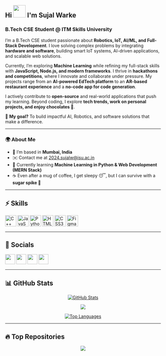 ## Hi <img src="https://user-images.githubusercontent.com/18350557/176309783-0785949b-9127-417c-8b55-ab5a4333674e.gif" width="40px"> I'm Sujal Warke

### B.Tech CSE Student @ ITM Skills University

I’m a B.Tech CSE student passionate about **Robotics, IoT, AI/ML, and Full-Stack Development**. I love solving complex problems by integrating **hardware and software**, building smart IoT systems, AI-driven applications, and scalable web solutions.

Currently, I’m exploring **Machine Learning** while refining my full-stack skills with **JavaScript, Node.js, and modern frameworks**. I thrive in **hackathons and competitions**, where I innovate and collaborate under pressure. My projects range from an **AI-powered EdTech platform** to an **AR-based restaurant experience** and a **no-code app for code generation**. 

I actively contribute to **open-source** and real-world applications that push my learning. Beyond coding, I explore **tech trends, work on personal projects, and enjoy chocolates 🍫**.

🚀 **My goal?** To build impactful AI, Robotics, and software solutions that make a difference.

---

### 🌍 About Me
- 🔭 I’m based in **Mumbai, India**
- ✉️ Contact me at [2024.sujalw@isu.ac.in](mailto:2024.sujalw@isu.ac.in)
- 🧠 Currently learning **Machine Learning in Python & Web Development (MERN Stack)**
- ☕ Even after a mug of coffee, I get sleepy 😴, but I can survive with a **sugar spike 🍫**

---

## ⚡ Skills
<p align="left">
<a href="https://docs.microsoft.com/en-us/cpp/?view=msvc-170" target="_blank" rel="noreferrer"><img src="https://raw.githubusercontent.com/danielcranney/readme-generator/main/public/icons/skills/cplusplus-colored.svg" width="36" height="36" alt="C++" /></a>
<a href="https://developer.mozilla.org/en-US/docs/Web/JavaScript" target="_blank" rel="noreferrer"><img src="https://raw.githubusercontent.com/danielcranney/readme-generator/main/public/icons/skills/javascript-colored.svg" width="36" height="36" alt="JavaScript" /></a>
<a href="https://www.python.org/" target="_blank" rel="noreferrer"><img src="https://raw.githubusercontent.com/danielcranney/readme-generator/main/public/icons/skills/python-colored.svg" width="36" height="36" alt="Python" /></a>
<a href="https://developer.mozilla.org/en-US/docs/Glossary/HTML5" target="_blank" rel="noreferrer"><img src="https://raw.githubusercontent.com/danielcranney/readme-generator/main/public/icons/skills/html5-colored.svg" width="36" height="36" alt="HTML5" /></a>
<a href="https://www.w3.org/TR/CSS/#css" target="_blank" rel="noreferrer"><img src="https://raw.githubusercontent.com/danielcranney/readme-generator/main/public/icons/skills/css3-colored.svg" width="36" height="36" alt="CSS3" /></a>
<a href="https://www.figma.com/" target="_blank" rel="noreferrer"><img src="https://raw.githubusercontent.com/danielcranney/readme-generator/main/public/icons/skills/figma-colored.svg" width="36" height="36" alt="Figma" /></a>
</p>

---

## 📢 Socials
<p align="left">
<a href="https://github.com/sujalwarke28" target="_blank" rel="noreferrer"><img src="https://raw.githubusercontent.com/danielcranney/readme-generator/main/public/icons/socials/github.svg" width="32" height="32" /></a>
<a href="https://www.linkedin.com/in/sujalwarke" target="_blank" rel="noreferrer"><img src="https://raw.githubusercontent.com/danielcranney/readme-generator/main/public/icons/socials/linkedin.svg" width="32" height="32" /></a>
<a href="http://www.instagram.com/sujalwarke28" target="_blank" rel="noreferrer"><img src="https://raw.githubusercontent.com/danielcranney/readme-generator/main/public/icons/socials/instagram.svg" width="32" height="32" /></a>
<a href="https://www.x.com/sujalwarke28" target="_blank" rel="noreferrer"><img src="https://raw.githubusercontent.com/danielcranney/readme-generator/main/public/icons/socials/twitter.svg" width="32" height="32" /></a>
</p>

---

## 📊 GitHub Stats
<p align="center">
<a href="http://www.github.com/sujalwarke28"><img src="https://github-readme-stats.vercel.app/api?username=sujalwarke28&show_icons=true&count_private=true&title_color=84cc16&text_color=ec4899&icon_color=facc15&bg_color=0f172a&hide_border=true" alt="GitHub Stats" /></a>
</p>

<p align="center">
<a href="http://www.github.com/sujalwarke28"><img src="https://github-readme-streak-stats.herokuapp.com/?user=sujalwarke28&stroke=ec4899&background=0f172a&ring=84cc16&fire=84cc16&currStreakNum=ec4899&currStreakLabel=84cc16&sideNums=ec4899&sideLabels=ec4899&dates=ec4899&hide_border=true" /></a>
</p>

<p align="center">
<a href="https://github.com/sujalwarke28"><img src="https://github-readme-stats.vercel.app/api/top-langs/?username=sujalwarke28&langs_count=10&title_color=84cc16&text_color=ec4899&icon_color=facc15&bg_color=0f172a&hide_border=true&locale=en&custom_title=Top%20Languages" alt="Top Languages" /></a>
</p>

---

## 🔥 Top Repositories
<p align="center">
<a href="https://github.com/sujalwarke28/Python"><img align="center" src="https://github-readme-stats.vercel.app/api/pin/?username=sujalwarke28&repo=Python&title_color=84cc16&text_color=ec4899&icon_color=facc15&bg_color=0f172a&hide_border=true&locale=en" /></a>
</p>
